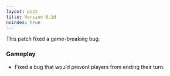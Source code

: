```yaml
---
layout: post
title: Version 0.1d
noindex: true
---
```


This patch fixed a game-breaking bug.

### Gameplay
- Fixed a bug that would prevent players from ending their turn.
